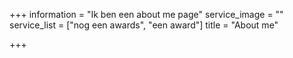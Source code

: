 +++
information = "Ik ben een about me page"
service_image = ""
service_list = ["nog een awards", "een award"]
title = "About me"

+++
